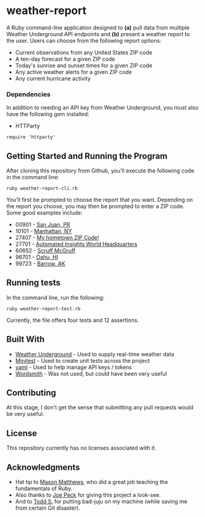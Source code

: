 # weather-report
A Ruby command-line application designed to **(a)** pull data from multiple Weather Underground API endpoints and **(b)** present a weather report to the user.  Users can choose from the following report options:

* Current observations from any United States ZIP code
* A ten-day forecast for a given ZIP code
* Today's sunrise and sunset times for a given ZIP code
* Any active weather alerts for a given ZIP code
* Any current hurricane activity

### Dependencies

In addition to needing an API key from Weather Underground, you must also have the following gem installed:

* HTTParty

```
require 'httparty'
```


## Getting Started and Running the Program

After cloning this repository from Github, you'll execute the following code in the command line:

```
ruby weather-report-cli.rb
```

You'll first be prompted to choose the report that you want.  Depending on the report you choose, you may then be prompted to enter a ZIP code.  Some good examples include:

* 00901 - [San Juan, PR](https://www.google.com/search?q=00901+zip+code)
* 10101 - [Manhattan, NY](https://www.google.com/search?q=10101+zip+code)
* 27407 - [My hometown ZIP Code!](https://en.wikipedia.org/wiki/Greensboro,_North_Carolina)
* 27701 - [Automated Insights World Headquarters](https://automatedinsights.com/)
* 60652 - [Scruff McGruff](https://www.google.com/search?q=scruff+mcgruff+zip+code)
* 96701 - [Oahu, HI](https://www.google.com/search?q=96701+zip+code)
* 99723 - [Barrow, AK](https://www.google.com/search?q=barrow+alaska+zip+code)

## Running tests

In the command line, run the following:

```
ruby weather-report-test.rb
```

Currently, the file offers four tests and 12 assertions.

## Built With

* [Weather Underground](https://www.wunderground.com/weather/api) - Used to supply real-time weather data
* [Minitest](https://github.com/seattlerb/minitest) - Used to create unit tests across the project
* [yaml](http://yaml.org/) - Used to help manage API keys / tokens
* [Wordsmith](https://github.com/ai-wordsmith/wordsmith-ruby-sdk) - Was not used, but could have been very useful

## Contributing

At this stage, I don't get the sense that submitting any pull requests would be very useful.

## License

This repository currently has no licenses associated with it.

## Acknowledgments

* Hat tip to [Mason Matthews](https://github.com/masonfmatthews), who did a great job teaching the fundamentals of Ruby.
* Also thanks to [Joe Peck](https://github.com/fatcatt316) for giving this project a look-see.
* And to [Todd S.](https://github.com/toddsheet) for putting bad-juju on my machine (while saving me from certain Git disaster).
